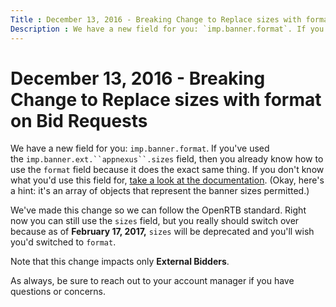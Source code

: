 ```yaml
---
Title : December 13, 2016 - Breaking Change to Replace sizes with format on Bid Requests
Description : We have a new field for you: `imp.banner.format`. If you've used
---
```



# December 13, 2016 - Breaking Change to Replace sizes with format on Bid Requests



We have a new field for you: `imp.banner.format`. If you've used
the `imp.banner.ext.``appnexus``.sizes` field,
then you already know how to use the `format` field because it does the
exact same thing. If you don't know what you'd use this field for, <a
href="https://docs.xandr.com/bundle/xandr-bidders/page/outgoing-bid-request-to-bidders.html"
class="xref" target="_blank">take a look at the documentation</a>.
(Okay, here's a hint: it's an array of objects that represent the banner
sizes permitted.)

We've made this change so we can follow the OpenRTB standard. Right now
you can still use the `sizes` field, but you really should switch over
because as of **February 17, 2017,** `sizes` will be deprecated and
you'll wish you'd switched to `format`.

Note that this change impacts only **External Bidders**.

As always, be sure to reach out to your account manager if you have
questions or concerns.




